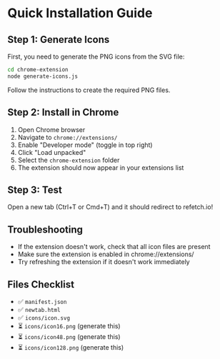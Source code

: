 # Quick Installation Guide

## Step 1: Generate Icons
First, you need to generate the PNG icons from the SVG file:

```bash
cd chrome-extension
node generate-icons.js
```

Follow the instructions to create the required PNG files.

## Step 2: Install in Chrome

1. Open Chrome browser
2. Navigate to `chrome://extensions/`
3. Enable "Developer mode" (toggle in top right)
4. Click "Load unpacked"
5. Select the `chrome-extension` folder
6. The extension should now appear in your extensions list

## Step 3: Test

Open a new tab (Ctrl+T or Cmd+T) and it should redirect to refetch.io!

## Troubleshooting

- If the extension doesn't work, check that all icon files are present
- Make sure the extension is enabled in chrome://extensions/
- Try refreshing the extension if it doesn't work immediately

## Files Checklist

- ✅ `manifest.json`
- ✅ `newtab.html`
- ✅ `icons/icon.svg`
- ⏳ `icons/icon16.png` (generate this)
- ⏳ `icons/icon48.png` (generate this)
- ⏳ `icons/icon128.png` (generate this) 